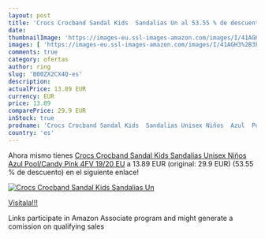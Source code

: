 ```yaml
---
layout: post
title: 'Crocs Crocband Sandal Kids  Sandalias Un al 53.55 % de descuento'
date: 
thumbnailImage: 'https://images-eu.ssl-images-amazon.com/images/I/41AGH3%2B3kRL._SL200_.jpg'
images: [ 'https://images-eu.ssl-images-amazon.com/images/I/41AGH3%2B3kRL._SL200_.jpg' ]
comments: true
category: ofertas
author: ring
slug: 'B00ZX2CX4Q-es'
description:
actualPrice: 13.89 EUR
currency: EUR
price: 13.89
comparePrice: 29.9 EUR
inStock: true
prodname: 'Crocs Crocband Sandal Kids  Sandalias Unisex Niños  Azul  Pool/Candy Pink 4FV   19/20 EU'
country: 'es'
---
```


Ahora mismo tienes [Crocs Crocband Sandal Kids  Sandalias Unisex Niños  Azul  Pool/Candy Pink 4FV   19/20 EU](https://www.amazon.es/dp/B00ZX2CX4Q/?tag=tolees-21) a 13.89 EUR (original: 29.9 EUR) (53.55 %  de descuento) en el siguiente enlace!

[![Crocs Crocband Sandal Kids  Sandalias Un](https://images-eu.ssl-images-amazon.com/images/I/41AGH3%2B3kRL._SL200_.jpg)](https://www.amazon.es/dp/B00ZX2CX4Q/?tag=tolees-21)

[Visítala!!!](https://www.amazon.es/dp/B00ZX2CX4Q/?tag=tolees-21)

Links participate in Amazon Associate program and might generate a comission on qualifying sales
